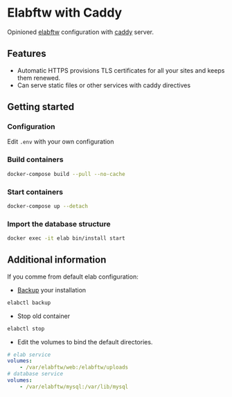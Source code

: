# Elabftw with Caddy

Opinioned [elabftw](https://github.com/elabftw/elabftw) configuration with [caddy](https://caddyserver.com/docs/) server.

## Features

- Automatic HTTPS provisions TLS certificates for all your sites and keeps them renewed.
- Can serve static files or other services with caddy directives

## Getting started

### Configuration

Edit `.env` with your own configuration

### Build containers

```bash
docker-compose build --pull --no-cache
```

### Start containers

```bash
docker-compose up --detach
```

### Import the database structure

```bash
docker exec -it elab bin/install start
```

## Additional information

If you comme from default elab configuration:

- [Backup](https://doc.elabftw.net/backup.html#backup) your installation

```bash
elabctl backup
```

- Stop old container

```bash
elabctl stop
```

- Edit the volumes to bind the default directories.

```yaml
# elab service
volumes:
    - /var/elabftw/web:/elabftw/uploads
# database service
volumes:
    - /var/elabftw/mysql:/var/lib/mysql
```

